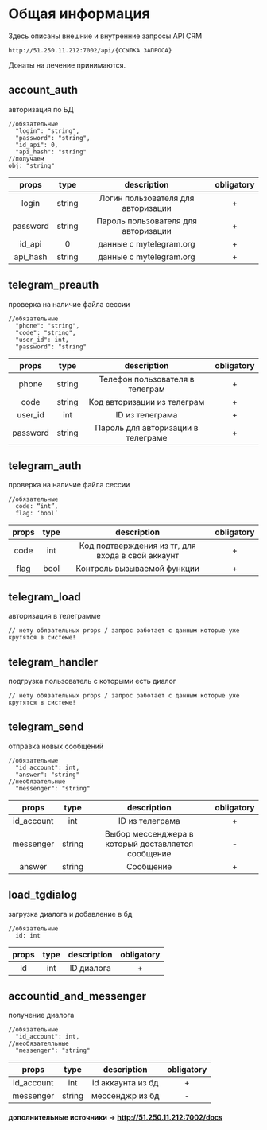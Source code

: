 # Общая информация
Здесь описаны внешние и внутренние запросы API CRM 
```
http://51.250.11.212:7002/api/{ССЫЛКА ЗАПРОСА}
```
Донаты на лечение принимаются.

## account_auth 
авторизация по БД
```
//обязательные
  "login": "string",
  "password": "string",
  "id_api": 0,
  "api_hash": "string"
//получаем
obj: "string"
```
| props | type | description | obligatory
|:----------------:|:---------:|:----------------:|:----------------:|
| login | string | Логин пользователя для авторизации | + |
| password | string | Пароль пользователя для авторизации | + |
| id_api | 0 | данные с mytelegram.org | + |
| api_hash | string | данные с mytelegram.org | + |

## telegram_preauth
проверка на наличие файла сессии
```
//обязательные
  "phone": "string",
  "code": "string",
  "user_id": int,
  "password": "string"
```
| props | type | description | obligatory
|:----------------:|:---------:|:----------------:|:----------------:|
| phone | string | Телефон пользователя в телеграм | + |
| code | string | Код авторизации из телеграм | + |
| user_id | int | ID из телеграма | + |
| password | string | Пароль для авторизации в телеграме | + |


## telegram_auth 
проверка на наличие файла сессии
```
//обязательные
  code: “int”,
  flag: ‘bool’
```
| props | type | description | obligatory
|:----------------:|:---------:|:----------------:|:----------------:|
| code | int | Код подтверждения из тг, для входа в свой аккаунт | + |
| flag | bool | Контроль вызываемой функции | + |

## telegram_load 
авторизация в телеграмме
```
// нету обязательных props / запрос работает с данным которые уже крутятся в системе!
```

## telegram_handler 
подгрузка пользователь с которыми есть диалог
```
// нету обязательных props / запрос работает с данным которые уже крутятся в системе!
```

## telegram_send 
отправка новых сообщений
```
//обязательные
  "id_account": int,
  "answer": "string"
//необязательные
  "messenger": "string"
```
| props | type | description | obligatory
|:----------------:|:---------:|:----------------:|:----------------:|
| id_account | int | ID из телеграма | + |
| messenger | string | Выбор мессенджера в который доставляется сообщение | - |
| answer | string | Сообщение  | + |

## load_tgdialog 
загрузка диалога и добавление в бд
```
//обязательные
  id: int
```
| props | type | description | obligatory
|:----------------:|:---------:|:----------------:|:----------------:|
| id | int | ID диалога | + |

## accountid_and_messenger 
получение диалога
```
//обязательные
  "id_account": int,
//необязателльные
  "messenger": "string"
```
| props | type | description | obligatory
|:----------------:|:---------:|:----------------:|:----------------:|
| id_account | int | id аккаунта из бд | + |
| messenger | string | мессенджр из бд | - |


#### дополнительные источники -> http://51.250.11.212:7002/docs
